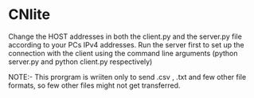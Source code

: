 # CNlite
Change the HOST addresses in both the client.py and the server.py file according to your PCs IPv4 addresses.
Run the server first to set up the connection with the client using the command line arguments (python server.py and python client.py respectively)

NOTE:-
This prorgram is wriiten only to send .csv , .txt and few other file formats, so few other files might not get transferred.
